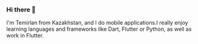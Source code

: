 ### Hi there 👋

I'm Temirlan from Kazakhstan, and I do mobile applications.I really enjoy learning languages and frameworks like Dart, Flutter or Python, as well as work in Flutter.
